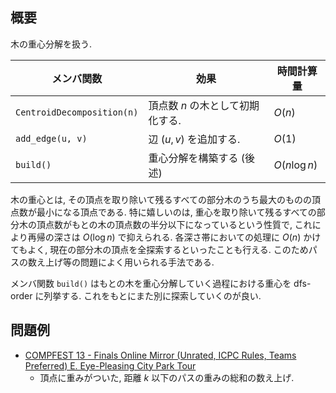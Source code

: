 ## 概要
木の重心分解を扱う.

| メンバ関数                 | 効果                             | 時間計算量    |
| -------------------------- | -------------------------------- | ------------- |
| `CentroidDecomposition(n)` | 頂点数 $n$ の木として初期化する. | $O(n)$        |
| `add_edge(u, v)`           | 辺 $(u,v)$ を追加する.           | $O(1)$        |
| `build()`                  | 重心分解を構築する (後述)        | $O(n \log n)$ |

木の重心とは, その頂点を取り除いて残るすべての部分木のうち最大のものの頂点数が最小になる頂点である. 特に嬉しいのは, 重心を取り除いて残るすべての部分木の頂点数がもとの木の頂点数の半分以下になっているという性質で, これにより再帰の深さは $O(\log n)$ で抑えられる. 各深さ帯においての処理に $O(n)$ かけてもよく, 現在の部分木の頂点を全探索するといったことも行える. このためパスの数え上げ等の問題によく用いられる手法である.

メンバ関数 `build()` はもとの木を重心分解していく過程における重心を dfs-order に列挙する. これをもとにまた別に探索していくのが良い.

## 問題例
- [COMPFEST 13 - Finals Online Mirror (Unrated, ICPC Rules, Teams Preferred) E. Eye-Pleasing City Park Tour](https://codeforces.com/contest/1575/problem/E)
  - 頂点に重みがついた, 距離 $k$ 以下のパスの重みの総和の数え上げ.
